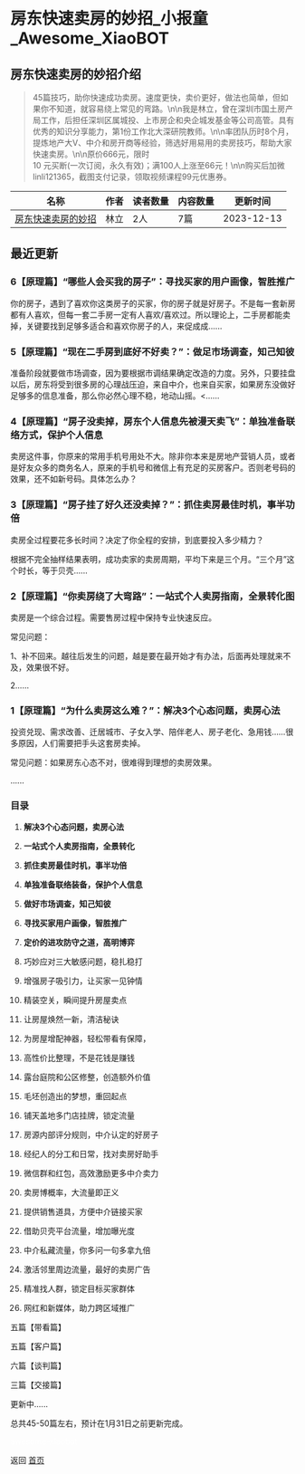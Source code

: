 # 房东快速卖房的妙招_小报童_Awesome_XiaoBOT

## 房东快速卖房的妙招介绍
> 45篇技巧，助你快速成功卖房。速度更快，卖价更好，做法也简单，但如果你不知道，就容易绕上常见的弯路。\n\n我是林立，曾在深圳市国土房产局工作，后担任深圳区属城投、上市房企和央企城发基金等公司高管。具有优秀的知识分享能力，第1份工作北大深研院教师。\n\n率团队历时8个月，提炼地产大V、中介和房开商等经验，筛选好用易用的卖房技巧，帮助大家快速卖房。\n\n原价666元，限时  
10 元买断(一次订阅，永久有效)；满100人上涨至66元！\n\n购买后加微 linli121365，截图支付记录，领取视频课程99元优惠券。  
  


|名称|作者|读者数量|内容数量|更新时间|
|---|---|---|---|---|
|[房东快速卖房的妙招](https://xiaobot.net/p/FastHomeSales?refer=0b133df9-27dc-423b-8101-639049001c13)|林立|2人|7篇|2023-12-13|

## 最近更新
### 6【原理篇】“哪些人会买我的房子”：寻找买家的用户画像，智胜推广

你的房子，遇到了喜欢你这类房子的买家，你的房子就是好房子。不是每一套新房都有人喜欢，但每一套二手房一定有人喜欢/喜欢过。所以理论上，二手房都能卖掉，关键要找到足够多适合和喜欢你房子的人，来促成成......

### 5【原理篇】“现在二手房到底好不好卖？”：做足市场调查，知己知彼

准备阶段就要做市场调查，因为要根据市调结果确定改造的力度。另外，只要挂盘以后，房东将受到很多房的心理战压迫，来自中介，也来自买家，如果房东没做好足够多的信息准备，那么你必然心理不稳，地动山摇。<......

### 4【原理篇】“房子没卖掉，房东个人信息先被漫天卖飞”：单独准备联络方式，保护个人信息

卖房这件事，你原来的常用手机号用处不大。除非你本来是房地产营销人员，或者是好友众多的商务名人，原来的手机号和微信上有充足的买房客户。否则老号码的效果，还不如新号码。具体怎么办？

### 3【原理篇】“房子挂了好久还没卖掉？”：抓住卖房最佳时机，事半功倍

卖房全过程要花多长时间？决定了你全程的安排，到底要投入多少精力？



根据不完全抽样结果表明，成功卖家的卖房周期，平均下来是三个月。“三个月”这个时长，等于贝壳......

### 2【原理篇】“你卖房绕了大弯路”：一站式个人卖房指南，全景转化图

卖房是一个综合过程。需要售房过程中保持专业快速反应。

常见问题：

1、补不回来。越往后发生的问题，越是要在最开始才有办法，后面再处理就来不及，效果很不好。

2......

### 1【原理篇】“为什么卖房这么难？”：解决3个心态问题，卖房心法

投资兑现、需求改善、迁居城市、子女入学、陪伴老人、房子老化、急用钱……很多原因，人们需要把手头这套房卖掉。

常见问题：如果房东心态不对，很难得到理想的卖房效果。

......

### 目录

  1. **解决3个心态问题，卖房心法**

  2. **一站式个人卖房指南，全景转化**

  3. **抓住卖房最佳时机，事半功倍**

  4. **单独准备联络装备，保护个人信息**

  5. **做好市场调查，知己知彼**

  6. **寻找买家用户画像，智胜推广**

  7. **定价的进攻防守之道，高明博弈**

  8. 巧妙应对三大敏感问题，稳扎稳打

  9. 增强房子吸引力，让买家一见钟情

  10. 精装空关，瞬间提升房屋卖点

  11. 让房屋焕然一新，清洁秘诀

  12. 为房屋增配神器，轻松带看有保障，

  13. 高性价比整理，不是花钱是赚钱

  14. 露台庭院和公区修整，创造额外价值

  15. 毛坯创造出的梦想，重回起点

  16. 铺天盖地多门店挂牌，锁定流量

  17. 房源内部评分规则，中介认定的好房子

  18. 经纪人的分工和日常，找对卖房好助手

  19. 微信群和红包，高效激励更多中介卖力

  20. 卖房博概率，大流量即正义

  21. 提供销售道具，方便中介链接买家

  22. 借助贝壳平台流量，增加曝光度

  23. 中介私藏流量，你多问一句多拿九倍

  24. 激活邻里周边流量，最好的卖房广告

  25. 精准找人群，锁定目标买家群体

  26. 网红和新媒体，助力跨区域推广

五篇【带看篇】

五篇【客户篇】

六篇【谈判篇】

三篇【交接篇】

更新中......

总共45-50篇左右，预计在1月31日之前更新完成。


<a href="https://github.com/Reno9527/awesome-xiaobot" style="color: white; text-decoration: none;">awesome-xiaobot</a>

返回 [首页](../README.md)
